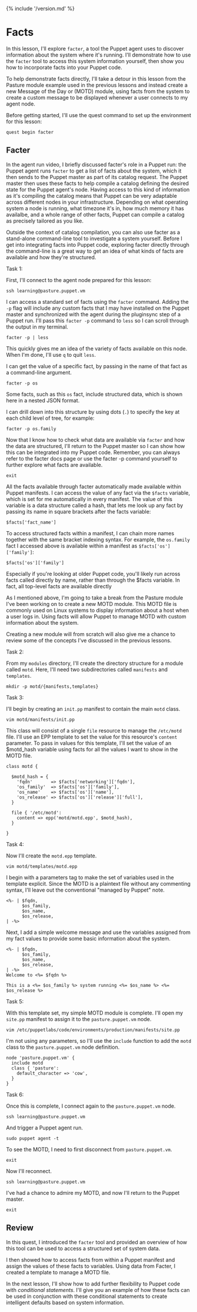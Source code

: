 {% include '/version.md' %}

# Facts

In this lesson, I'll explore `facter`, a tool the Puppet agent uses to discover information
about the system where it's running. I'll demonstrate how to use the `facter` tool to access this
system information yourself, then show you how to incorporate facts into your Puppet code.

To help demonstrate facts directly, I'll take a detour in this lesson from the Pasture module
example used in the previous lessons and instead create a new Message of the Day or (MOTD) module,
using facts from the system to create a custom message to be displayed whenever a user connects
to my agent node.

Before getting started, I'll use the quest command to set up the environment for this lesson:

    quest begin facter

## Facter

In the agent run video, I briefly discussed facter's role in a Puppet run: the
Puppet agent runs `facter` to get a list
of facts about the system, which it then sends to the Puppet master as part of
its catalog request. The Puppet master then uses these facts to help compile a catalog
defining the desired state for the Puppet agent's node. Having access to this kind
of information as it's compiling the catalog means that Puppet can be very adaptable
across different nodes in your infrastructure. Depending on what operating system a node is running,
what timezone it's in, how much memory it has availalbe, and a whole range of other
facts, Puppet can compile a catalog as precisely tailored as you like.

Outside the context of catalog compilation, you can also use facter as a stand-alone
command-line tool to investigate a system yourself. Before I get into integrating
facts into Puppet code, exploring facter directly through the command-line is
a great way to get an idea of what kinds of facts are available and how they're structured.

<div class = "lvm-task-number"><p>Task 1:</p></div>

First, I'll connect to the agent node prepared for this lesson:

    ssh learning@pasture.puppet.vm

I can access a standard set of facts using the `facter` command. Adding the
`-p` flag will include any custom facts that I may have installed on the
Puppet master and synchronized with the agent during the pluginsync step of a
Puppet run. I'll pass this `facter -p` command to `less` so I can scroll
through the output in my terminal.
	
    facter -p | less

This quickly gives me an idea of the variety of facts available on this node.
When I'm done, I'll use `q` to quit `less`.

I can get the value of a specific fact, by passing in the name of that fact
as a command-line argument.

    facter -p os
    
Some facts, such as this `os` fact, include structured data, which is shown
here in a nested JSON format.

I can drill down into this structure by using dots (`.`) to specify the key
at each child level of tree, for example:

    facter -p os.family

Now that I know how to check what data are available via `facter` and how the
data are structured, I'll return to the Puppet master so I can show how this
can be integrated into my Puppet code. Remember, you can always refer to the
facter docs page or use the facter -p command yourself to further explore what facts
are available.

    exit

All the facts available through facter automatically made available within Puppet manifests. I can
access the value of any fact via the `$facts` variable, which is set for me
automatically in every manifest. The value of this variable is a data structure
called a hash, that lets me look up any fact by passing its name in square brackets
after the facts variable:

    $facts['fact_name']

To access structured facts within a manifest, I can chain more names together with
the same bracket indexing syntax. For example, the `os.family` fact I accessed
above is available within a manifest as `$facts['os']['family']`:

    $facts['os']['family']

Especially if you're looking at older Puppet code, you'll likely run across facts
called directly by name, rather than through the $facts variable. In fact, all top-level
facts are available directly 

As I mentioned above, I'm going to take a break from the Pasture module I've been working on
to create a new MOTD module. This MOTD file is commonly used on Linux systems to display
information about a host when a user logs in. Using facts will allow Puppet to manage
MOTD with custom information about the system.

Creating a new module will from scratch will also give me a chance to review some of the
concepts I've discussed in the previous lessons.

<div class = "lvm-task-number"><p>Task 2:</p></div>

From my `modules` directory, I'll create the directory structure for a module
called `motd`. Here, I'll need two subdirectories called `manifests` and
`templates`.

    mkdir -p motd/{manifests,templates}

<div class = "lvm-task-number"><p>Task 3:</p></div>

I'll begin by creating an `init.pp` manifest to contain the main `motd` class.

    vim motd/manifests/init.pp

This class will consist of a single `file` resource to manage the `/etc/motd`
file. I'll use an EPP template to set the value for this resource's `content`
parameter. To pass in values for this template, I'll set the value of an $motd_hash
variable using facts for all the values I want to show in the MOTD file.

```puppet
class motd {

  $motd_hash = {
    'fqdn'       => $facts['networking']['fqdn'],
    'os_family'  => $facts['os']['family'],
    'os_name'    => $facts['os']['name'],
    'os_release' => $facts['os']['release']['full'],
  }

  file { '/etc/motd':
    content => epp('motd/motd.epp', $motd_hash),
  }

}
```

<div class = "lvm-task-number"><p>Task 4:</p></div>

Now I'll create the `motd.epp` template.

    vim motd/templates/motd.epp

I begin with a parameters tag to make the set of variables used in the template
explicit. Since the MOTD is a plaintext file without any commenting syntax,
I'll leave out the conventional "managed by Puppet" note.

```
<%- | $fqdn,
      $os_family,
      $os_name,
      $os_release,
| -%>
```

Next, I add a simple welcome message and use the variables assigned from my fact
values to provide some basic information about the system.

```
<%- | $fqdn,
      $os_family,
      $os_name,
      $os_release,
| -%>
Welcome to <%= $fqdn %>

This is a <%= $os_family %> system running <%= $os_name %> <%= $os_release %>

```

<div class = "lvm-task-number"><p>Task 5:</p></div>

With this template set, my simple MOTD module is complete. I'll open my
`site.pp` manifest to assign it to the `pasture.puppet.vm` node. 

    vim /etc/puppetlabs/code/environments/production/manifests/site.pp

I'm not using any parameters, so I'll use the `include` function to add the
`motd` class to the `pasture.puppet.vm` node definition.

```puppet
node 'pasture.puppet.vm' {
  include motd
  class { 'pasture':
    default_character => 'cow',
  }
}
```

<div class = "lvm-task-number"><p>Task 6:</p></div>

Once this is complete, I connect again to the `pasture.puppet.vm` node.

    ssh learning@pasture.puppet.vm

And trigger a Puppet agent run.

    sudo puppet agent -t

To see the MOTD, I need to first disconnect from `pasture.puppet.vm`.

    exit

Now I'll reconnect.

    ssh learning@pasture.puppet.vm

I've had a chance to admire my MOTD, and now I'll return to the Puppet master.

    exit

## Review

In this quest, I introduced the `facter` tool and provided an overview of how
this tool can be used to access a structured set of system data.

I then showed how to access facts from within a Puppet manifest and assign
the values of these facts to variables. Using data from Facter, I created a
template to manage a MOTD file.

In the next lesson, I'll show how to add further flexibility to
Puppet code with *conditional statements*. I'll give you an example of how
these facts can be used in conjunction with these conditional statements to
create intelligent defaults based on system information.

